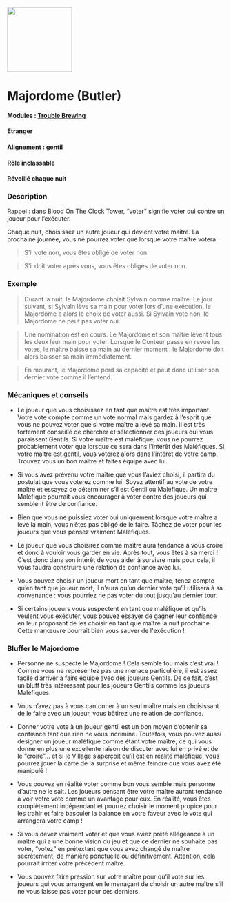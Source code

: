 <img src="https://github.com/brain-academy/wiki/blob/master/public/img/blood-on-the-clocktower/roles/butler.png?raw=true" height="150"> 

# Majordome (Butler)

#### Modules : [Trouble Brewing](https://brain-academy.github.io/wiki/blood-on-the-clocktower/modules/trouble-brewing)
#### Etranger
#### Alignement : gentil
#### Rôle inclassable
#### Réveillé chaque nuit

### Description

Rappel : dans Blood On The Clock Tower, “voter” signifie voter oui contre un joueur pour l’exécuter.

Chaque nuit, choisissez un autre joueur qui devient votre maître. La prochaine journée, vous ne pourrez voter que lorsque votre maître votera. 
> S’il vote non, vous êtes obligé de voter non.

> S’il doit voter après vous, vous êtes obligés de voter non.


### Exemple
> Durant la nuit, le Majordome choisit Sylvain comme maître. Le jour suivant, si Sylvain lève sa main pour voter lors d’une exécution, le Majordome a alors le choix de voter aussi. Si Sylvain vote non, le Majordome ne peut pas voter oui.

> Une nomination est en cours. Le Majordome et son maître lèvent tous les deux leur main pour voter. Lorsque le Conteur passe en revue les votes, le maître baisse sa main au dernier moment : le Majordome doit alors baisser sa main immédiatement.

> En mourant, le Majordome perd sa capacité et peut donc utiliser son dernier vote comme il l’entend.


### Mécaniques et conseils
- Le joueur que vous choisissez en tant que maître est très important. Votre vote compte comme un vote normal mais gardez à l’esprit que vous ne pouvez voter que si votre maître a levé sa main. Il est très fortement conseillé de chercher et sélectionner des joueurs qui vous paraissent Gentils. Si votre maître est maléfique, vous ne pourrez probablement voter que lorsque ce sera dans l'intérêt des Maléfiques.  Si votre maître est gentil, vous voterez alors dans l’intérêt de votre camp. Trouvez vous un bon maître et faites équipe avec lui.

- Si vous avez prévenu votre maître que vous l’aviez choisi, il partira du postulat que vous voterez comme lui. Soyez attentif au vote de votre maître et essayez de déterminer s’il est Gentil ou Maléfique. Un maître Maléfique pourrait vous encourager à voter contre des joueurs qui semblent être de confiance.

- Bien que vous ne puissiez voter oui uniquement lorsque votre maître a levé la main, vous n’êtes pas obligé de le faire. Tâchez  de voter pour les joueurs que vous pensez vraiment Maléfiques.

- Le joueur que vous choisirez comme maître aura tendance à vous croire et donc à vouloir vous garder en vie. Après tout, vous êtes à sa merci ! C’est donc dans son intérêt de vous aider à survivre mais pour cela, il vous faudra construire une relation de confiance avec lui.

- Vous pouvez choisir un joueur mort en tant que maître, tenez compte qu’en tant que joueur mort, il n’aura qu’un dernier vote qu’il utilisera à sa convenance : vous pourriez ne pas voter du tout jusqu’au dernier tour.

- Si certains joueurs vous suspectent en tant que maléfique et qu’ils veulent vous exécuter, vous pouvez essayer de gagner leur confiance en leur proposant de les choisir en tant que maître la nuit prochaine. Cette manœuvre pourrait bien vous sauver de l'exécution !


### Bluffer le Majordome
- Personne ne suspecte le Majordome ! Cela semble fou mais c’est vrai ! Comme vous ne représentez pas une menace particulière, il est assez facile d’arriver à faire équipe avec des joueurs Gentils. De ce fait, c’est un bluff très intéressant pour les joueurs Gentils comme les joueurs Maléfiques.

- Vous n’avez pas à vous cantonner à un seul maître mais en choisissant de le faire avec un joueur, vous bâtirez une relation de confiance.

- Donner votre vote à un joueur gentil est un bon moyen d’obtenir sa confiance tant que rien ne vous incrimine. Toutefois, vous pouvez aussi désigner un joueur maléfique comme étant votre maître, ce qui vous donne en plus une excellente raison de discuter avec lui en privé et de le “croire”… et si le Village s’aperçoit qu’il est en réalité maléfique, vous pourrez jouer la carte de la surprise et même feindre que vous avez été manipulé !

- Vous pouvez en réalité voter comme bon vous semble mais personne d’autre ne le sait. Les joueurs pensant être votre maître auront tendance à voir votre vote comme un avantage pour eux. En réalité, vous êtes complètement indépendant et pourrez choisir le moment propice pour les trahir et faire basculer la balance en votre faveur avec le vote qui arrangera votre camp !

- Si vous devez vraiment voter et que vous aviez prêté allégeance à un maître qui a une bonne vision du jeu et que ce dernier ne souhaite pas voter, “votez” en prétextant que vous avez changé de maître secrètement, de manière ponctuelle ou définitivement. Attention, cela pourrait irriter votre précédent maître.

- Vous pouvez faire pression sur votre maître pour qu’il vote sur les joueurs qui vous arrangent en le menaçant de choisir un autre maître s’il ne vous laisse pas voter pour ces derniers.
